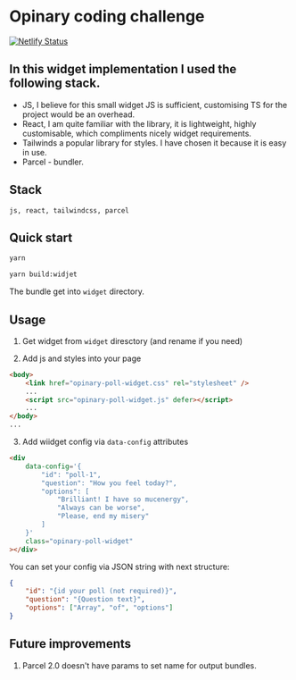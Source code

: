 # Opinary coding challenge

[![Netlify Status](https://api.netlify.com/api/v1/badges/614b3672-f5fe-44a2-975d-d9eb7e289019/deploy-status)](https://app.netlify.com/sites/peppy-gnome-00c257/deploys)

## In this widget implementation I used the following stack.

-   JS, I believe for this small widget JS is sufficient, customising TS for the project would be an overhead.
-   React, I am quite familiar with the library, it is lightweight, highly customisable, which compliments nicely widget requirements.
-   Tailwinds a popular library for styles. I have chosen it because it is easy in use.
-   Parcel - bundler.

## Stack

`js, react, tailwindcss, parcel`

## Quick start

```cmd
yarn

yarn build:widjet
```

The bundle get into `widget` directory.

## Usage

1. Get widget from `widget` diresctory (and rename if you need)

2. Add js and styles into your page

```html
<body>
    <link href="opinary-poll-widget.css" rel="stylesheet" />
    ...
    <script src="opinary-poll-widget.js" defer></script>
    ...
</body>
...
```

3. Add wiidget config via `data-config` attributes

```html
<div
    data-config='{
        "id": "poll-1",
        "question": "How you feel today?",
        "options": [
            "Brilliant! I have so mucenergy",
            "Always can be worse",
            "Please, end my misery"
        ]
    }'
    class="opinary-poll-widget"
></div>
```

You can set your config via JSON string with next structure:

```json
{
    "id": "{id your poll (not required)}",
    "question": "{Question text}",
    "options": ["Array", "of", "options"]
}
```

## Future improvements

1. Parcel 2.0 doesn't have params to set name for output bundles.
